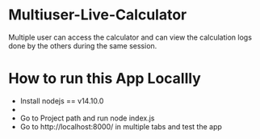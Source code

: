 # Multiuser-Live-Calculator
Multiple user can access the calculator and can view the calculation logs done by the others during the same session.

<h1> How to run this App Locallly </h1>
  <ul> 
    <li>Install nodejs == v14.10.0<li>
  <li>Go to Project path and run node index.js</li>
  <li>Go to http://localhost:8000/ in multiple tabs and test the app </li>
    </ul>
 
